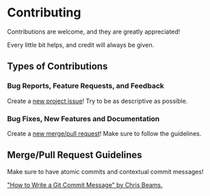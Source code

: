# Contributing

Contributions are welcome, and they are greatly appreciated!

Every little bit helps, and credit will always be given.

## Types of Contributions

### Bug Reports, Feature Requests, and Feedback

Create a [new project issue][issue-link]! Try to be as descriptive as possible.

### Bug Fixes, New Features and Documentation

Create a [new merge/pull request][merge-link]! Make sure to follow the guidelines.

## Merge/Pull Request Guidelines

Make sure to have atomic commits and contextual commit messages!

["How to Write a Git Commit Message" by Chris Beams.][chris-beams]

[issue-link]: https://github.com/SnehalTamhane/Sensor_And_Probe_Health_Prediction/issues/new
[merge-link]: https://github.com/SnehalTamhane/Sensor_And_Probe_Health_Prediction/compare
[chris-beams]: http://chris.beams.io/posts/git-commit/

